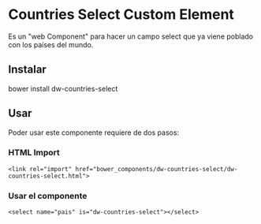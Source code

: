 # Countries Select Custom Element

Es un "web Component" para hacer un campo select que ya viene poblado con los países del mundo.

## Instalar

bower install dw-countries-select

## Usar

Poder usar este componente requiere de dos pasos:

### HTML Import

```script
<link rel="import" href="bower_components/dw-countries-select/dw-countries-select.html">
```

### Usar el componente

```script
<select name="pais" is="dw-countries-select"></select>
```